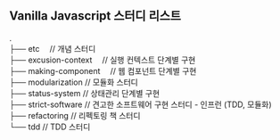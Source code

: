 ## Vanilla Javascript 스터디 리스트

.<br>
├── etc　               // 개념 스터디<br> 
├── excusion-context　  // 실행 컨텍스트 단계별 구현<br> 
├── making-component　  // 웹 컴포넌트 단계별 구현<br> 
├── modularization      // 모듈화 스터디 <br> 
├── status-system       // 상태관리 단계별 구현 <br> 
├── strict-software     // 견고한 소프트웨어 구현 스터디 - 인프런 (TDD, 모듈화)<br> 
├── refactoring     // 리펙토링 책 스터디 <br> 
└── tdd                 // TDD 스터디<br> 




<!--
　　　　　　　
.
├── index.html
└── src
    ├── App.js               # main에서 App 컴포넌트를 마운트한다.
    ├── main.js              # js의 entry 포인트
    ├── components
    │   ├── ItemAppender.js
    │   ├── ItemFilter.js
    │   └── Items.js
    └── core
        └── Component.js
-->